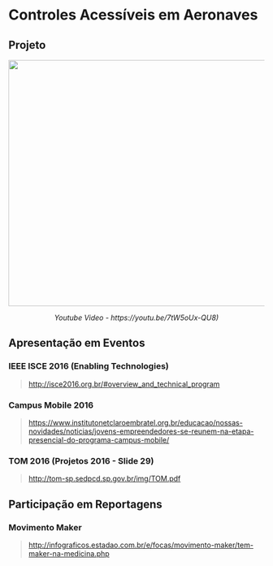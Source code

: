 # Controles Acessíveis em Aeronaves

## Projeto

<p align="center">
  <img src=https://github.com/matheusrmorgado/aircraft-passenger-console/blob/master/images/FinalPrototype.jpg height="485" width="713">
</p>
<p align="center">
  <i> Youtube Video - https://youtu.be/7tW5oUx-QU8) </i>
</p>


## Apresentação em Eventos

### IEEE ISCE 2016 (Enabling Technologies)

> http://isce2016.org.br/#overview_and_technical_program 

### Campus Mobile 2016

> https://www.institutonetclaroembratel.org.br/educacao/nossas-novidades/noticias/jovens-empreendedores-se-reunem-na-etapa-presencial-do-programa-campus-mobile/

### TOM 2016  (Projetos 2016 - Slide 29)

> http://tom-sp.sedpcd.sp.gov.br/img/TOM.pdf


## Participação em Reportagens

### Movimento Maker

> http://infograficos.estadao.com.br/e/focas/movimento-maker/tem-maker-na-medicina.php